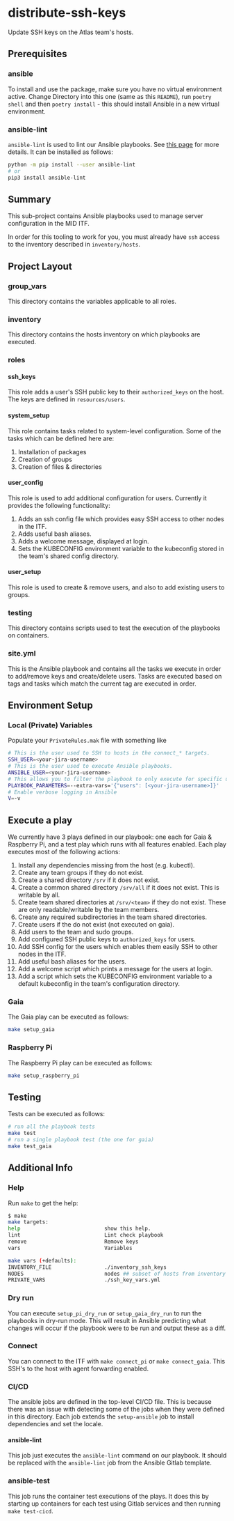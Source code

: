 # distribute-ssh-keys

Update SSH keys on the Atlas team's hosts.

## Prerequisites

### ansible

To install and use the package, make sure you have no virtual environment active. Change Directory into this one (same as this `README`), run `poetry shell` and then `poetry install` - this should install Ansible in a new virtual environment.

### ansible-lint

`ansible-lint` is used to lint our Ansible playbooks. See [this page](https://ansible-lint.readthedocs.io) for more details. It can be installed as follows:

```sh
python -m pip install --user ansible-lint
# or
pip3 install ansible-lint
```

## Summary

This sub-project contains Ansible playbooks used to manage server configuration in the MID ITF.

In order for this tooling to work for you, you must already have `ssh` access to the inventory described in `inventory/hosts`.

## Project Layout

### group_vars

This directory contains the variables applicable to all roles.

### inventory

This directory contains the hosts inventory on which playbooks are executed.

### roles

#### ssh_keys

This role adds a user's SSH public key to their `authorized_keys` on the host. The keys are defined in `resources/users`.

#### system_setup

This role contains tasks related to system-level configuration. Some of the tasks which can be defined here are:

1. Installation of packages
2. Creation of groups
3. Creation of files & directories

#### user_config

This role is used to add additional configuration for users. Currently it provides the following functionality:

1. Adds an ssh config file which provides easy SSH access to other nodes in the ITF.
2. Adds useful bash aliases.
3. Adds a welcome message, displayed at login.
4. Sets the KUBECONFIG environment variable to the kubeconfig stored in the team's shared config directory.

#### user_setup

This role is used to create & remove users, and also to add existing users to groups.

### testing

This directory contains scripts used to test the execution of the playbooks on containers.

### site.yml

This is the Ansible playbook and contains all the tasks we execute in order to add/remove keys and create/delete users. Tasks are executed based on tags and tasks which match the current tag are executed in order.

## Environment Setup

### Local (Private) Variables

Populate your `PrivateRules.mak` file with something like

```bash
# This is the user used to SSH to hosts in the connect_* targets.
SSH_USER=<your-jira-username>
# This is the user used to execute Ansible playbooks.
ANSIBLE_USER=<your-jira-username>
# This allows you to filter the playbook to only execute for specific users (e.g. yourself).
PLAYBOOK_PARAMETERS=--extra-vars='{"users": [<your-jira-username>]}'
# Enable verbose logging in Ansible
V=-v
```

## Execute a play

We currently have 3 plays defined in our playbook: one each for Gaia & Raspberry Pi, and a test play which runs with all features enabled. Each play executes most of the following actions:

1. Install any dependencies missing from the host (e.g. kubectl).
2. Create any team groups if they do not exist.
3. Create a shared directory `/srv` if it does not exist.
4. Create a common shared directory `/srv/all` if it does not exist. This is writable by all.
5. Create team shared directories at `/srv/<team>` if they do not exist. These are only readable/writable by the team members.
6. Create any required subdirectories in the team shared directories.
7. Create users if the do not exist (not executed on gaia).
8. Add users to the team and sudo groups.
9. Add configured SSH public keys to `authorized_keys` for users.
10. Add SSH config for the users which enables them easily SSH to other nodes in the ITF.
11. Add useful bash aliases for the users.
12. Add a welcome script which prints a message for the users at login.
13. Add a script which sets the KUBECONFIG environment variable to a default kubeconfig in the team's configuration directory.

### Gaia

The Gaia play can be executed as follows:

```bash
make setup_gaia
```

### Raspberry Pi

The Raspberry Pi play can be executed as follows:

```bash
make setup_raspberry_pi
```

## Testing

Tests can be executed as follows:

```bash
# run all the playbook tests
make test
# run a single playbook test (the one for gaia)
make test_gaia
```

## Additional Info

### Help

Run `make` to get the help:

```sh
$ make
make targets:
help                           show this help.
lint                           Lint check playbook
remove                         Remove keys
vars                           Variables

make vars (+defaults):
INVENTORY_FILE                 ./inventory_ssh_keys
NODES                          nodes ## subset of hosts from inventory to run against
PRIVATE_VARS                   ./ssh_key_vars.yml
```

### Dry run

You can execute `setup_pi_dry_run` or `setup_gaia_dry_run` to run the playbooks in dry-run mode. This will result in Ansible predicting what changes will occur if the playbook were to be run and output these as a diff.

### Connect

You can connect to the ITF with `make connect_pi` or `make connect_gaia`. This SSH's to the host with agent forwarding enabled.

### CI/CD

The ansible jobs are defined in the top-level CI/CD file. This is because there was an issue with detecting some of the jobs when they were defined in this directory. Each job extends the `setup-ansible` job to install dependencies and set the locale.

#### ansible-lint

This job just executes the `ansible-lint` command on our playbook. It should be replaced with the `ansible-lint` job from the Ansible Gitlab template.

### ansible-test

This job runs the container test executions of the plays. It does this by starting up containers for each test using Gitlab services and then running `make test-cicd`.
